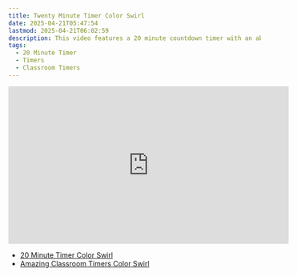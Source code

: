 ```yaml
---
title: Twenty Minute Timer Color Swirl
date: 2025-04-21T05:47:54
lastmod: 2025-04-21T06:02:59
description: This video features a 20 minute countdown timer with an abstract rainbow color swirl animated background.
tags:
  - 20 Minute Timer
  - Timers
  - Classroom Timers
---
```


<div class="iframe-16-9-container">
<iframe class="youTubeIframe" width="560" height="315" src="https://www.youtube.com/embed/Y3do4iiYp7g" title="YouTube video player" frameborder="0" allow="accelerometer; autoplay; clipboard-write; encrypted-media; gyroscope; picture-in-picture; web-share" allowfullscreen></iframe>
</div>

- [20 Minute Timer Color Swirl](https://youtu.be/Y3do4iiYp7g)
- [Amazing Classroom Timers Color Swirl](../amazing-classroom-timers-color-swirl.md)
